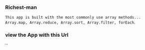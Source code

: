 ### Richest-man

`This app is built with the most commonly use array methods... Array.map, Array.reduce, Array.sort, Array.filter, forEach`.

### view the App with this Url

``